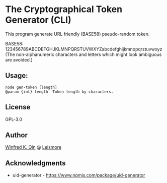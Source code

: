 # The Cryptographical Token Generator (CLI)

This program generate URL friendly (BASE58) pseudo-random token.

BASE58: 123456789ABCDEFGHJKLMNPQRSTUVWXYZabcdefghijkmnopqrstuvwxyz
(The non-alphanumeric characters and letters which might look ambiguous are avoided.)

## Usage:

```
node gen-token [length]
@param {int} length  Token length by characters.
```

## License

GPL-3.0

## Author

[Winfred K. Qin](https://www.winfredkqin.name) @ [Leismore](https://www.leismore.co)

## Acknowledgments

* uid-generator - <https://www.npmjs.com/package/uid-generator>

